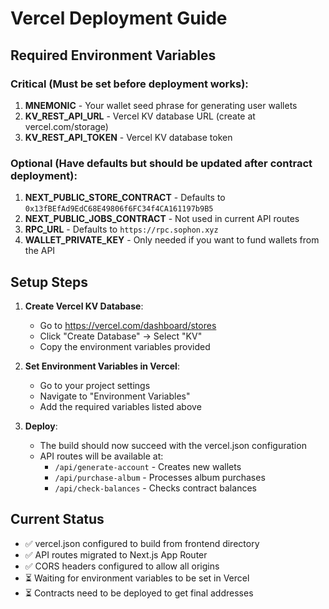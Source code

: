 # Vercel Deployment Guide

## Required Environment Variables

### Critical (Must be set before deployment works):
1. **MNEMONIC** - Your wallet seed phrase for generating user wallets
2. **KV_REST_API_URL** - Vercel KV database URL (create at vercel.com/storage)
3. **KV_REST_API_TOKEN** - Vercel KV database token

### Optional (Have defaults but should be updated after contract deployment):
1. **NEXT_PUBLIC_STORE_CONTRACT** - Defaults to `0x13fBEfAd9EdC68E49806f6FC34f4CA161197b9B5`
2. **NEXT_PUBLIC_JOBS_CONTRACT** - Not used in current API routes
3. **RPC_URL** - Defaults to `https://rpc.sophon.xyz`
4. **WALLET_PRIVATE_KEY** - Only needed if you want to fund wallets from the API

## Setup Steps

1. **Create Vercel KV Database**:
   - Go to https://vercel.com/dashboard/stores
   - Click "Create Database" → Select "KV"
   - Copy the environment variables provided

2. **Set Environment Variables in Vercel**:
   - Go to your project settings
   - Navigate to "Environment Variables"
   - Add the required variables listed above

3. **Deploy**:
   - The build should now succeed with the vercel.json configuration
   - API routes will be available at:
     - `/api/generate-account` - Creates new wallets
     - `/api/purchase-album` - Processes album purchases
     - `/api/check-balances` - Checks contract balances

## Current Status
- ✅ vercel.json configured to build from frontend directory
- ✅ API routes migrated to Next.js App Router
- ✅ CORS headers configured to allow all origins
- ⏳ Waiting for environment variables to be set in Vercel
- ⏳ Contracts need to be deployed to get final addresses